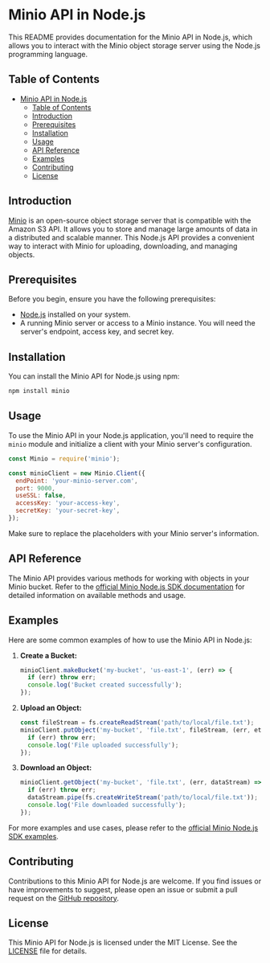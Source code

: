 # Minio API in Node.js

This README provides documentation for the Minio API in Node.js, which allows you to interact with the Minio object storage server using the Node.js programming language.

## Table of Contents

- [Minio API in Node.js](#minio-api-in-nodejs)
  - [Table of Contents](#table-of-contents)
  - [Introduction](#introduction)
  - [Prerequisites](#prerequisites)
  - [Installation](#installation)
  - [Usage](#usage)
  - [API Reference](#api-reference)
  - [Examples](#examples)
  - [Contributing](#contributing)
  - [License](#license)

## Introduction

[Minio](https://min.io/) is an open-source object storage server that is compatible with the Amazon S3 API. It allows you to store and manage large amounts of data in a distributed and scalable manner. This Node.js API provides a convenient way to interact with Minio for uploading, downloading, and managing objects.

## Prerequisites

Before you begin, ensure you have the following prerequisites:

- [Node.js](https://nodejs.org/) installed on your system.
- A running Minio server or access to a Minio instance. You will need the server's endpoint, access key, and secret key.

## Installation

You can install the Minio API for Node.js using npm:

```bash
npm install minio
```

## Usage

To use the Minio API in your Node.js application, you'll need to require the `minio` module and initialize a client with your Minio server's configuration.

```javascript
const Minio = require('minio');

const minioClient = new Minio.Client({
  endPoint: 'your-minio-server.com',
  port: 9000,
  useSSL: false,
  accessKey: 'your-access-key',
  secretKey: 'your-secret-key',
});
```

Make sure to replace the placeholders with your Minio server's information.

## API Reference

The Minio API provides various methods for working with objects in your Minio bucket. Refer to the [official Minio Node.js SDK documentation](https://docs.min.io/docs/javascript-client-api-reference) for detailed information on available methods and usage.

## Examples

Here are some common examples of how to use the Minio API in Node.js:

1. **Create a Bucket:**

   ```javascript
   minioClient.makeBucket('my-bucket', 'us-east-1', (err) => {
     if (err) throw err;
     console.log('Bucket created successfully');
   });
   ```

2. **Upload an Object:**

   ```javascript
   const fileStream = fs.createReadStream('path/to/local/file.txt');
   minioClient.putObject('my-bucket', 'file.txt', fileStream, (err, etag) => {
     if (err) throw err;
     console.log('File uploaded successfully');
   });
   ```

3. **Download an Object:**

   ```javascript
   minioClient.getObject('my-bucket', 'file.txt', (err, dataStream) => {
     if (err) throw err;
     dataStream.pipe(fs.createWriteStream('path/to/local/file.txt'));
     console.log('File downloaded successfully');
   });
   ```

For more examples and use cases, please refer to the [official Minio Node.js SDK examples](https://github.com/minio/minio-js#examples).

## Contributing

Contributions to this Minio API for Node.js are welcome. If you find issues or have improvements to suggest, please open an issue or submit a pull request on the [GitHub repository](https://github.com/samuelkago/nodejs-minio-api).

## License

This Minio API for Node.js is licensed under the MIT License. See the [LICENSE](LICENSE) file for details.